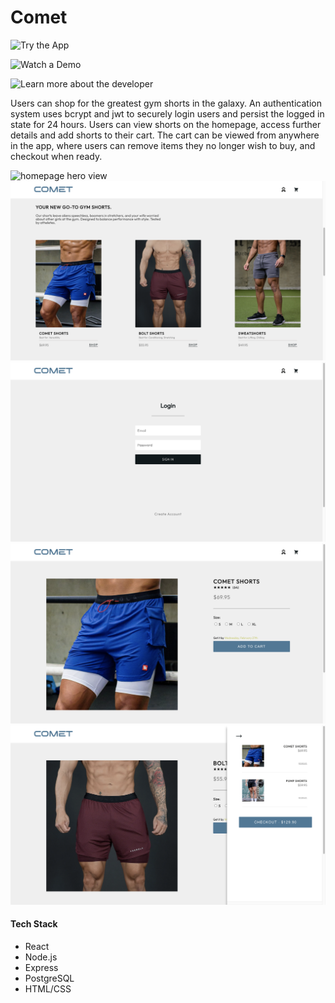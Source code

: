  Comet
 ======

![Try the App](https://cometproject.herokuapp.com/)

![Watch a Demo](https://vimeo.com/790966087)

![Learn more about the developer](www.linkedin.com/in/cameron-miner-professional/)

Users can shop for the greatest gym shorts in the galaxy. An authentication system uses bcrypt and jwt to securely login users and persist the logged in state for 24 hours. Users can view shorts on the homepage, access further details and add shorts to their cart. The cart can be viewed from anywhere in the app, where users can remove items they no longer wish to buy, and checkout when ready.

![homepage hero view](./src/assets/Comet-Homescreen-Hero.png)
![homepage product view](./src/assets/Comet-Homescreen-Products.png)
![authentication view](./src/assets/Comet-Authentication.png)
![product details view](./src/assets/Comet-ProductDetails.png)
![cart view](./src/assets/Comet-Cart.png)

#### Tech Stack

* React
* Node.js
* Express
* PostgreSQL
* HTML/CSS